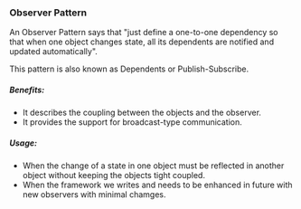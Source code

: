 ### Observer Pattern

An Observer Pattern says that "just define a one-to-one dependency so that when one object changes state, all its dependents are notified and updated automatically".

This pattern is also known as Dependents or Publish-Subscribe.

##### Benefits:

 - It describes the coupling between the objects and the observer.
 - It provides the support for broadcast-type communication.
 
##### Usage:
 - When the change of a state in one object must be reflected in another object without keeping the objects tight coupled.
 - When the framework we writes and needs to be enhanced in future with new observers with minimal chamges.